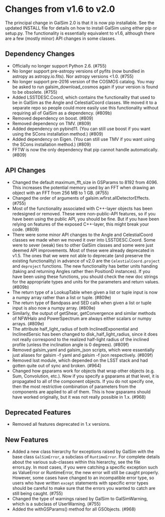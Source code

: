 Changes from v1.6 to v2.0
=========================

The principal change in GalSim 2.0 is that it is now pip installable.
See the updated INSTALL file for details on how to install GalSim using
either pip or setup.py.  The functionality is essentially equivalent to
v1.6, although there are a few (mostly minor) API changes in some classes.

Dependency Changes
------------------

- Officially no longer support Python 2.6. (#755)
- No longer support pre-astropy versions of pyfits (now bundled in astropy
  as astropy.io.fits).  Nor astropy versions <1.0. (#755)
- No longer support pre-2016 version of the COSMOS catalog.  You may be
  asked to run galsim_download_cosmos again if your version is found to
  be obsolete. (#755)
- Added LSSTDESC.Coord, which contains the functionality that used to be in
  GalSim as the Angle and CelestialCoord classes.  We moved it to a separate
  repo so people could more easily use this functionality without requiring all
  of GalSim as a dependency. (#809b)
- Removed dependency on boost. (#809)
- Removed dependency on TMV. (#809)
- Added dependency on pybind11.  (You can still use boost if you want using
  the SCons installation method.) (#809)
- Added dependency on Eigen. (You can still use TMV if you want using the
  SCons installation method.) (#809)
- FFTW is now the only dependency that pip cannot handle automatically. (#809)


API Changes
-----------

- Changed the default maximum_fft_size in GSParams to 8192 from 4096.  This
  increases the potential memory used by an FFT when drawing an object with
  an FFT from 256 MB to 1 GB. (#755)
- Changed the order of arguments of galsim.wfirst.allDetectorEffects. (#755)
- Most of the functionality associated with C++-layer objects has been
  redesigned or removed.  These were non-public-API features, so if you have
  been using the public API, you should be fine.  But if you have been relying
  on features of the exposed C++-layer, this might break your code. (#809)
- There were some minor API changes to the Angle and CelestialCoord classes we
  made when we moved it over into LSSTDESC.Coord.  Some were to sever (weak)
  ties to other GalSim classes and some were just deemed API improvements.
  Most of these were already deprecated in v1.5.  The ones that we were not
  able to deprecate (and preserve the existing functionality) in advance of
  v2.0 are the `CelestialCoord.project` and `deproject` functions.  The new
  functionality has better units handing (taking and returning Angles rather
  then PositionD instances).  If you have been using these functions, you
  should check the new doc strings for the appropriate types and units for the
  parameters and return values. (#809b)
- The return type of a LookupTable when given a list or tuple input is now a
  numpy array rather than a list or tuple. (#809e)
- The return type of Bandpass and SED calls when given a list or tuple input
  is also now a numpy array. (#809e)
- Similarly, the output of getShear, getConvergence and similar methods of
  NFWHalo and PowerSpectrum are always either scalars or numpy arrays. (#809e)
- The attribute half_light_radius of both InclinedExponential and
  InclinedSersic has been changed to disk_half_light_radius, since it does
  not really correspond to the realized half-light radius of the inclined
  profile (unless the inclination angle is 0 degrees). (#809f)
- Removed galsim_yaml and galsim_json scripts, which were essentially just
  aliases for galsim -f yaml and galsim -f json respectively. (#809f)
- Removed lsst module, which depended on the LSST stack and had gotten quite
  out of sync and broken. (#964)
- Changed how gsparams work for objects that wrap other objects (e.g. Sum,
  Convolution, etc.). Now if you specify a gsparams at that level, it is
  propagated to all of the component objects.  If you do not specify one,
  then the most restrictive combination of parameters from the components are
  applied to all of them. This is how gsparams should have worked originally,
  but it was not really possible in 1.x. (#968)


Deprecated Features
-------------------

- Removed all features deprecated in 1.x versions.


New Features
------------

- Added a new class hierarchy for exceptions raised by GalSim with the base
  class `GalSimError`, a subclass of `RuntimeError`. For complete details
  about the various sub-classes within this hierarchy, see the file errors.py.
  In most cases, if you were catching a specific exception such as ValueError
  or RuntimeError, the new error will still be caught properly.  However, some
  cases have changed to an incompatible error type, so users who have written
  `except` statements with specific error types should be careful to make
  sure that the errors you wanted to catch are still being caught. (#755)
- Changed the type of warnings raised by GalSim to GalSimWarning, which is
  a subclass of UserWarning. (#755)
- Added the withGSParams() method for all GSObjects. (#968)
